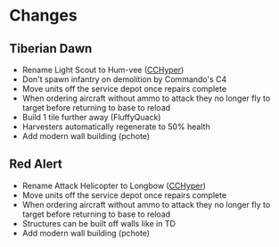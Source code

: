 # Changes

## Tiberian Dawn

- Rename Light Scout to Hum-vee ([CCHyper](https://steamcommunity.com/sharedfiles/filedetails/?id=2111122737))
- Don't spawn infantry on demolition by Commando's C4
- Move units off the service depot once repairs complete 
- When ordering aircraft without ammo to attack they no longer fly to target before returning to base to reload
- Build 1 tile further away (FluffyQuack)
- Harvesters automatically regenerate to 50% health 
- Add modern wall building (pchote)

## Red Alert

- Rename Attack Helicopter to Longbow ([CCHyper](https://steamcommunity.com/sharedfiles/filedetails/?id=2111124854))
- Move units off the service depot once repairs complete 
- When ordering aircraft without ammo to attack they no longer fly to target before returning to base to reload
- Structures can be built off walls like in TD
- Add modern wall building (pchote)
